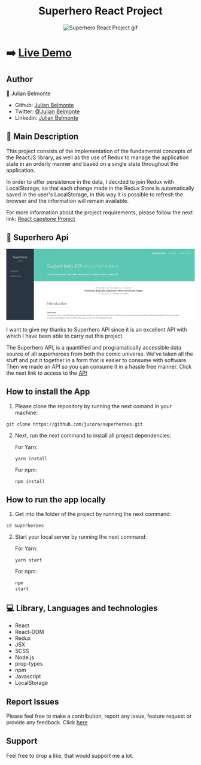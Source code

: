 <h1 align="center">Superhero React Project</h1>

<p align="center">
  <img src ='img/demo.gif' alt='Superhero React Project gif'>
</p>

# :arrow_right: [Live Demo](https://superheroes-react-project.herokuapp.com/#/)

## Author

:man: Julian Belmonte

- Github: [Julian Belmonte](https://github.com/jucora)
- Twitter: [@Julian Belmonte](https://www.twitter.com/JulianBelmonte)
- Linkedin: [Julian Belmonte](https://www.linkedin.com/in/julianbel)

## :pencil: Main Description

This project consists of the implementation of the fundamental concepts of the ReactJS library, as well as the use of Redux to manage the application state in an orderly manner and based on a single state throughout the application.

In order to offer persistence in the data, I decided to join Redux with LocalStorage, so that each change made in the Redux Store is automatically saved in the user's LocalStorage, in this way it is possible to refresh the browser and the information will remain available.

For more information about the project requirements, please follow the next link: [React capstone Project](https://www.notion.so/Catalogue-of-Dog-Clothes-8bf1512b8ab34fa28848beb8ab698a32)

## :lock_with_ink_pen: Superhero Api

<p align="center">
  <img src ='src/img/api.jpg' alt='Image of the Api'>
</p>

I want to give my thanks to Superhero API since it is an excellent API with which I have been able to carry out this project.

The Superhero API, is a quantified and programatically accessible data source of all superheroes from both the comic universe. We've taken all the stuff and put it together in a form that is easier to consume with software. Then we made an API so you can consume it in a hassle free manner. Click the next link to access to the [API](https://www.superheroapi.com/)

## How to install the App

1. Please clone the repository by running the next comand in your machine:

<pre><code>git clone https://github.com/jucora/superheroes.git</code></pre>

2. Next, run the next command to install all project dependencies:

   For Yarn: <pre><code>yarn install</code></pre>
   For npm: <pre><code>npm install</code></pre>

## How to run the app locally

1. Get into the folder of the project by running the next command:

<pre><code>cd superheroes</code></pre>

2. Start your local server by running the next command:

   For Yarn: <pre><code>yarn start</code></pre>
   For npm: <pre><code>npm start</code></pre>

## :computer: Library, Languages and technologies

- React
- React-DOM
- Redux
- JSX
- SCSS
- Node.js
- prop-types
- npm
- Javascript
- LocalStorage

## Report Issues

Please feel free to make a contribution, report any issue, feature request or provide any feedback. Click [here](https://github.com/jucora/superheroes/issues)

## Support

Feel free to drop a like, that would support me a lot.
